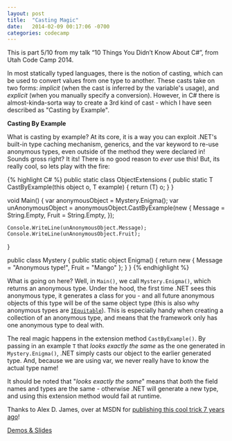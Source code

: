 ```yaml
---
layout: post
title:  "Casting Magic"
date:   2014-02-09 00:17:06 -0700
categories: codecamp
---
```

This is part 5/10 from my talk “10 Things You Didn’t Know About C#”, from Utah Code Camp 2014.

In most statically typed languages, there is the notion of casting, which can be used to convert values from one type to another. These casts take on two forms: _implicit_ (when the cast is inferred by the variable's usage), and _explicit_ (when you manually specify a conversion). However, in C# there is almost-kinda-sorta way to create a 3rd kind of cast - which I have seen described as "Casting by Example".

**Casting By Example**

What is casting by example? At its core, it is a way you can exploit .NET's built-in type caching mechanism, generics, and the var keyword to re-use anonymous types, even outside of the method they were declared in! Sounds gross right? It its! There is no good reason to _ever_ use this! But, its really cool, so lets play with the fire:

{% highlight C# %}
public static class ObjectExtensions
{
    public static T CastByExample<T>(this object o, T example) 
    { 
        return (T) o; 
    }
}

void Main()
{
    var anonymousObject = Mystery.Enigma();
    var unAnonymousObject = anonymousObject.CastByExample(new
    {
        Message = String.Empty,
        Fruit = String.Empty,
    });
	
    Console.WriteLine(unAnonymousObject.Message);
    Console.WriteLine(unAnonymousObject.Fruit);
}

public class Mystery
{
    public static object Enigma()
    {
    	return new
        {
            Message = "Anonymous type!",
            Fruit = "Mango"
        };
    }
}
{% endhighlight %}

What is going on here? Well, in `Main()`, we call `Mystery.Enigma()`, which returns an anonymous type. Under the hood, the first time .NET sees this anonymous type, it generates a class for you - and all future anonymous objects of this type will be of the same object type (this is also why anonymous types are [`IEquitable`](http://msdn.microsoft.com/en-us/library/ms131187.aspx)). This is especially handy when creating a collection of an anonymous type, and means that the framework only has one anonymous type to deal with.

The real magic happens in the extension method `CastByExample()`. By passing in an example `T` that _looks exactly the same_ as the one generated in `Mystery.Enigma()`, .NET simply casts our object to the earlier generated type. And, because we are using var, we never really have to know the actual type name!

It should be noted that "_looks exactly the same_" means that _both_ the field names and types are the same - otherwise .NET will generate a new type, and using this extension method would fail at runtime.

Thanks to Alex D. James, over at MSDN for [publishing this cool trick 7 years ago](http://blogs.msdn.com/b/alexj/archive/2007/11/22/t-castbyexample-t-object-o-t-example.aspx)!

[Demos & Slides](https://drive.google.com/#folders/0B3kpIc8k4Sb8NGpnTXFGT3hEaE0)
